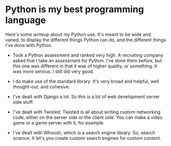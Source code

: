 # Python is my best programming language

Here's some writeup about my Python use.  It's meant to be wide and varied, to display the different things Python can do, and the different things I've done with Python.

- Took a Python assessment and ranked very high.  A recruiting company asked that I take an assessment for Python.  I've done them before, but this one was different in that it was of higher quality, or something.  It was more serious.  I still did very good.

- I do make use of the standard library.  It's very broad and helpful, well thought-out, and cohesive.

- I've dealt with Django a lot.  So this is a lot of web development server side stuff.

- I've dealt with Twisted.  Twisted is all about writing custom networking code, either on the server side or the client side.  You can make a video game or a game server with it, for example.

- I've dealt with Whoosh, which is a search engine library.  So, search science.  It let's you create custom search engines for custom content.

